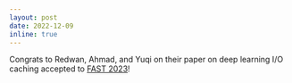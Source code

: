 ```yaml
---
layout: post
date: 2022-12-09
inline: true
---
```


Congrats to Redwan, Ahmad, and Yuqi on their paper on deep learning I/O caching
accepted to <a target="_blank"
href="https://www.usenix.org/conference/fast23">FAST 2023</a>!
